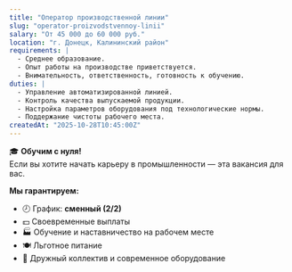 ```yaml
---
title: "Оператор производственной линии"
slug: "operator-proizvodstvennoy-linii"
salary: "От 45 000 до 60 000 руб."
location: "г. Донецк, Калининский район"
requirements: |
  - Среднее образование.
  - Опыт работы на производстве приветствуется.
  - Внимательность, ответственность, готовность к обучению.
duties: |
  - Управление автоматизированной линией.
  - Контроль качества выпускаемой продукции.
  - Настройка параметров оборудования под технологические нормы.
  - Поддержание чистоты рабочего места.
createdAt: "2025-10-28T10:45:00Z"
---
```


🎓 **Обучим с нуля!**  
Если вы хотите начать карьеру в промышленности — эта вакансия для вас.

**Мы гарантируем:**
- 🕗 График: **сменный (2/2)**  
- 💵 Своевременные выплаты  
- 🏭 Обучение и наставничество на рабочем месте  
- 🍽️ Льготное питание  
- 🌟 Дружный коллектив и современное оборудование

